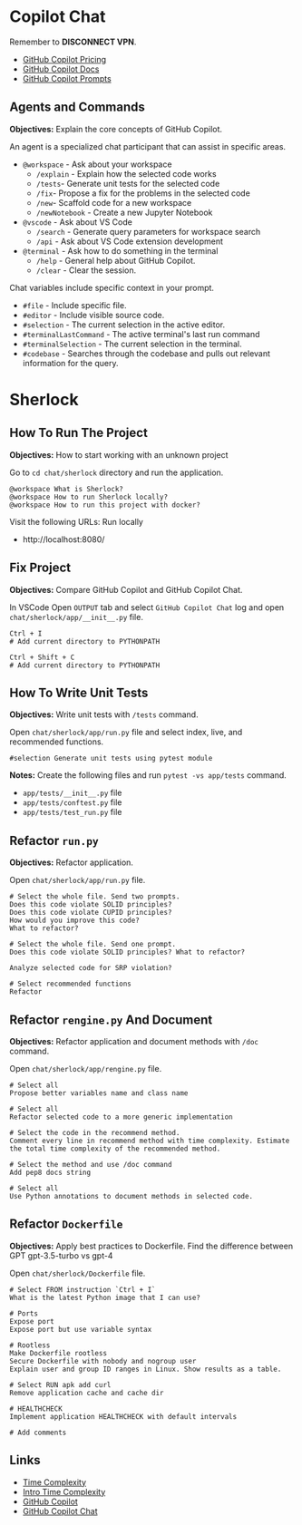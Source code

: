 # Copilot Chat

Remember to **DISCONNECT VPN**.

* [GitHub Copilot Pricing](https://github.com/features/copilot/plans)
* [GitHub Copilot Docs](https://docs.github.com/en/copilot/using-github-copilot)
* [GitHub Copilot Prompts](https://docs.github.com/en/copilot/using-github-copilot/example-use-cases/example-prompts-for-copilot-chat)

## Agents and Commands

**Objectives:** Explain the core concepts of GitHub Copilot.

An agent is a specialized chat participant that can assist in specific areas.

* `@workspace` - Ask about your workspace
  * `/explain` - Explain how the selected code works
  * `/tests`- Generate unit tests for the selected code
  * `/fix`- Propose a fix for the problems in the selected code
  * `/new`- Scaffold code for a new workspace
  * `/newNotebook` - Create a new Jupyter Notebook
* `@vscode` - Ask about VS Code
  * `/search` - Generate query parameters for workspace search
  * `/api` - Ask about VS Code extension development
* `@terminal` - Ask how to do something in the terminal
  * `/help` - General help about GitHub Copilot.
  * `/clear` - Clear the session.

Chat variables include specific context in your prompt.

* `#file` - Include specific file.
* `#editor` - Include visible source code.
* `#selection` - The current selection in the active editor.
* `#terminalLastCommand` - The active terminal's last run command
* `#terminalSelection` - The current selection in the terminal.
* `#codebase` - Searches through the codebase and pulls out relevant information for the query.

# Sherlock

## How To Run The Project

**Objectives:** How to start working with an unknown project

Go to `cd chat/sherlock` directory and run the application.

```
@workspace What is Sherlock?
@workspace How to run Sherlock locally?
@workspace How to run this project with docker?
```

Visit the following URLs: Run locally

- http://localhost:8080/

## Fix Project

**Objectives:** Compare GitHub Copilot and GitHub Copilot Chat.

In VSCode Open `OUTPUT` tab and select `GitHub Copilot Chat` log and open `chat/sherlock/app/__init__.py` file.

```
Ctrl + I
# Add current directory to PYTHONPATH

Ctrl + Shift + C
# Add current directory to PYTHONPATH
```

## How To Write Unit Tests

**Objectives:** Write unit tests with `/tests` command.

Open `chat/sherlock/app/run.py` file and select index, live, and recommended functions.

```
#selection Generate unit tests using pytest module
```

**Notes:** Create the following files and run `pytest -vs app/tests` command.

- `app/tests/__init__.py` file
- `app/tests/conftest.py` file
- `app/tests/test_run.py` file

## Refactor `run.py`

**Objectives:** Refactor application.

Open `chat/sherlock/app/run.py` file.

```
# Select the whole file. Send two prompts.
Does this code violate SOLID principles?
Does this code violate CUPID principles?
How would you improve this code?
What to refactor?

# Select the whole file. Send one prompt.
Does this code violate SOLID principles? What to refactor?

Analyze selected code for SRP violation?

# Select recommended functions
Refactor
```

## Refactor `rengine.py` And Document

**Objectives:** Refactor application and document methods with `/doc` command.

Open `chat/sherlock/app/rengine.py` file.

```
# Select all
Propose better variables name and class name

# Select all
Refactor selected code to a more generic implementation

# Select the code in the recommend method.
Comment every line in recommend method with time complexity. Estimate the total time complexity of the recommended method.

# Select the method and use /doc command
Add pep8 docs string

# Select all
Use Python annotations to document methods in selected code.
```

## Refactor `Dockerfile`

**Objectives:** Apply best practices to Dockerfile. Find the difference between GPT gpt-3.5-turbo vs gpt-4

Open `chat/sherlock/Dockerfile` file.

```
# Select FROM instruction `Ctrl + I`
What is the latest Python image that I can use?

# Ports
Expose port
Expose port but use variable syntax

# Rootless
Make Dockerfile rootless
Secure Dockerfile with nobody and nogroup user
Explain user and group ID ranges in Linux. Show results as a table.

# Select RUN apk add curl
Remove application cache and cache dir

# HEALTHCHECK
Implement application HEALTHCHECK with default intervals

# Add comments
```

## Links

- [Time Complexity](https://www.desmos.com/calculator/xpfyjl1lbn)
- [Intro Time Complexity](https://victoria.dev/blog/a-coffee-break-introduction-to-time-complexity-of-algorithms/)
- [GitHub Copilot](https://docs.github.com/en/copilot/configuring-github-copilot/configuring-github-copilot-in-your-environment?tool=vscode)
- [GitHub Copilot Chat](https://learn.microsoft.com/en-us/visualstudio/ide/visual-studio-github-copilot-chat?view=vs-2022)
